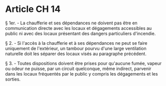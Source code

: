 # Article CH 14

§ 1er. - La chaufferie et ses dépendances ne doivent pas être en communication directe avec les locaux et dégagements accessibles au public ni avec des locaux présentant des dangers particuliers d'incendie.

§ 2. - Si l'accès à la chaufferie et à ses dépendances ne peut se faire uniquement de l'extérieur, un tambour pourvu d'une large ventilation naturelle doit les séparer des locaux visés au paragraphe précédent.

§ 3. - Toutes dispositions doivent être prises pour qu'aucune fumée, vapeur ou odeur ne puisse, par un circuit quelconque, même indirect, parvenir dans les locaux fréquentés par le public y compris les dégagements et les sorties.
